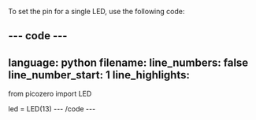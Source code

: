 To set the pin for a single LED, use the following code:

--- code ---
---
language: python
filename:
line_numbers: false
line_number_start: 1
line_highlights: 
---
from picozero import LED

led = LED(13)
--- /code ---
